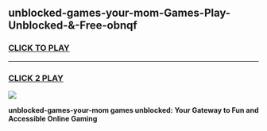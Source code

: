 
## unblocked-games-your-mom-Games-Play-Unblocked-&-Free-obnqf
<h3>
<a href="https://premium76.site?title=unblocked-games-your-mom&ref=24A">CLICK TO PLAY</a></h3>
<hr>

<h3>
<a href="https://premium76.site?title=unblocked-games-your-mom&ref=24A">CLICK 2 PLAY</a>
  
</h3>

<a href="https://premium76.site?title=unblocked-games-your-mom&ref=24A"><img src="https://clearcache.store/games.png"></a>


**unblocked-games-your-mom games unblocked: Your Gateway to Fun and Accessible Online Gaming**
